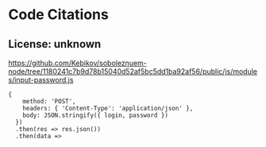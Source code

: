 # Code Citations

## License: unknown
https://github.com/Kebikov/soboleznuem-node/tree/1180241c7b9d78b15040d52af5bc5dd1ba92af56/public/js/modules/input-password.js

```
{
    method: 'POST',
    headers: { 'Content-Type': 'application/json' },
    body: JSON.stringify({ login, password })
  })
  .then(res => res.json())
  .then(data =>
```

